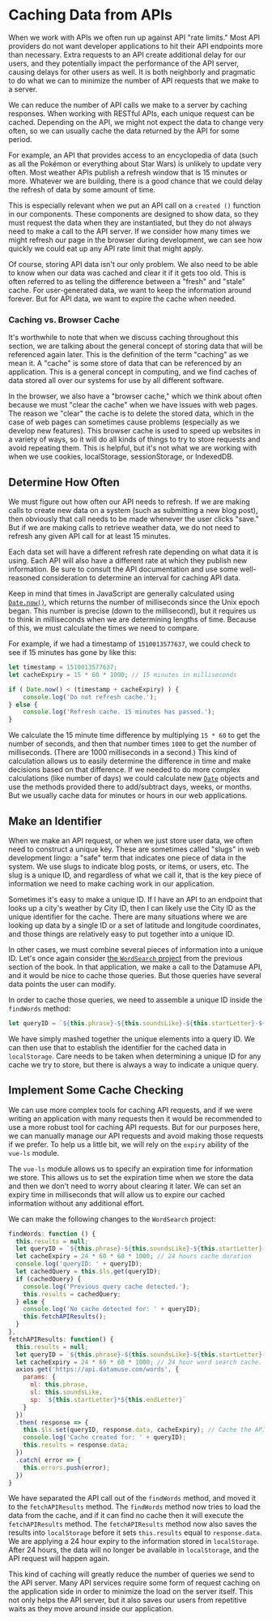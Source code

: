 # Caching Data from APIs
When we work with APIs we often run up against API "rate limits." Most API providers do not want developer applications to hit their API endpoints more than necessary. Extra requests to an API create additional delay for our users, and they potentially impact the performance of the API server, causing delays for other users as well. It is both neighborly and pragmatic to do what we can to minimize the number of API requests that we make to a server.

We can reduce the number of API calls we make to a server by caching responses. When working with RESTful APIs, each unique request can be cached. Depending on the API, we might not expect the data to change very often, so we can usually cache the data returned by the API for some period.

For example, an API that provides access to an encyclopedia of data (such as all the Pokémon or everything about Star Wars) is unlikely to update very often. Most weather APIs publish a refresh window that is 15 minutes or more. Whatever we are building, there is a good chance that we could delay the refresh of data by some amount of time.

This is especially relevant when we put an API call on a `created ()` function in our components. These components are designed to show data, so they must request the data when they are instantiated, but they do not always need to make a call to the API server. If we consider how many times we might refresh our page in the browser during development, we can see how quickly we could eat up any API rate limit that might apply.

Of course, storing API data isn't our only problem. We also need to be able to know when our data was cached and clear it if it gets too old. This is often referred to as telling the difference between a "fresh" and "stale" cache. For user-generated data, we want to keep the information around forever. But for API data, we want to expire the cache when needed.

<div class="tip-box">
  <h3>Caching vs. Browser Cache</h3>
  <p>It's worthwhile to note that when we discuss caching throughout this section, we are talking about the general concept of storing data that will be referenced again later. This is the definition of the term "caching" as we mean it. A "cache" is some store of data that can be referenced by an application. This is a general concept in computing, and we find caches of data stored all over our systems for use by all different software.</p>
  <p>In the browser, we also have a "browser cache," which we think about often because we must "clear the cache" when we have issues with web pages. The reason we "clear" the cache is to delete the stored data, which in the case of web pages can sometimes cause problems (especially as we develop new features). This browser cache is used to speed up websites in a variety of ways, so it will do all kinds of things to try to store requests and avoid repeating them. This is helpful, but it's not what we are working with when we use cookies,  localStorage, sessionStorage, or IndexedDB.</p>
</div>

## Determine How Often
We must figure out how often our API needs to refresh. If we are making calls to create new data on a system (such as submitting a new blog post), then obviously that call needs to be made whenever the user clicks "save." But if we are making calls to retrieve weather data, we do not need to refresh any given API call for at least 15 minutes. 

Each data set will have a different refresh rate depending on what data it is using. Each API will also have a different rate at which they publish new information. Be sure to consult the API documentation and use some well-reasoned consideration to determine an interval for caching API data.

Keep in mind that times in JavaScript are generally calculated using [`Date.now()`](https://developer.mozilla.org/en-US/docs/Web/JavaScript/Reference/Global_Objects/Date/now), which returns the number of milliseconds since the Unix epoch began. This number is precise (down to the millisecond), but it requires us to think in milliseconds when we are determining lengths of time. Because of this, we must calculate the times we need to compare.

For example, if we had a timestamp of `1510013577637`, we could check to see if 15 minutes has gone by like this:

```js
let timestamp = 1510013577637;
let cacheExpiry = 15 * 60 * 1000; // 15 minutes in milliseconds

if ( Date.now() < (timestamp + cacheExpiry) ) {
    console.log('Do not refresh cache.');
} else {
    console.log('Refresh cache. 15 minutes has passed.');
}
```
We calculate the 15 minute time difference by multiplying `15 * 60` to get the number of seconds, and then that number times `1000` to get the number of milliseconds. (There are 1000 milliseconds in a second.) This kind of calculation allows us to easily determine the difference in time and make decisions based on that difference. If we needed to do more complex calculations (like number of days) we could calculate new [`Date`](https://developer.mozilla.org/en-US/docs/Web/JavaScript/Reference/Global_Objects/Date) objects and use the methods provided there to add/subtract days, weeks, or months. But we usually cache data for minutes or hours in our web applications.

## Make an Identifier
When we make an API request, or when we just store user data, we often need to construct a unique key. These are sometimes called "slugs" in web development lingo: a "safe" term that indicates one piece of data in the system. We use slugs to indicate blog posts, or items, or users, etc. The slug is a unique ID, and regardless of what we call it, that is the key piece of information we need to make caching work in our application.

Sometimes it's easy to make a unique ID. If I have an API to an endpoint that looks up a city's weather by City ID, then I can likely use the City ID as the unique identifier for the cache. There are many situations where we are looking up data by a single ID or a set of latitude and longitude coordinates, and those things are relatively easy to put together into a unique ID.

In other cases, we must combine several pieces of information into a unique ID. Let's once again consider [the `WordSearch` project](/visual-feedback/project-visual-feedback-and-enhancement.md) from the previous section of the book. In that application, we make a call to the Datamuse API, and it would be nice to cache those queries. But those queries have several data points the user can modify.

In order to cache those queries, we need to assemble a unique ID inside the `findWords` method:

```js
let queryID = `${this.phrase}-${this.soundsLike}-${this.startLetter}-${this.endLetter}`;
```
We have simply mashed together the unique elements into a query ID. We can then use that to establish the identifier for the cached data in `localStorage`. Care needs to be taken when determining a unique ID for any cache we try to store, but there is always a way to indicate a unique query.

## Implement Some Cache Checking
We can use more complex tools for caching API requests, and if we were writing an application with many requests then it would be recommended to use a more robust tool for caching API requests. But for our purposes here, we can manually manage our API requests and avoid making those requests if we prefer. To help us a little bit, we will rely on the `expiry` ability of the `vue-ls` module.

The `vue-ls` module allows us to specify an expiration time for information we store. This allows us to set the expiration time when we store the data and then we don't need to worry about clearing it later. We can set an expiry time in milliseconds that will allow us to expire our cached information without any additional effort. 

We can make the following changes to the `WordSearch` project:

```js
findWords: function () {
  this.results = null;
  let queryID = `${this.phrase}-${this.soundsLike}-${this.startLetter}-${this.endLetter}`;
  let cacheExpiry = 24 * 60 * 60 * 1000; // 24 hours cache duration
  console.log('queryID: ' + queryID);
  let cachedQuery = this.$ls.get(queryID);
  if (cachedQuery) {
    console.log('Previous query cache detected.');
    this.results = cachedQuery;
  } else {
    console.log('No cache detected for: ' + queryID);
    this.fetchAPIResults();
  }
},
fetchAPIResults: function() {
  this.results = null;
  let queryID = `${this.phrase}-${this.soundsLike}-${this.startLetter}-${this.endLetter}`;
  let cacheExpiry = 24 * 60 * 60 * 1000; // 24 hour word search cache.
  axios.get('https://api.datamuse.com/words', {
    params: {
      ml: this.phrase,
      sl: this.soundsLike,
      sp: `${this.startLetter}*${this.endLetter}`
    }
  })
  .then( response => {
    this.$ls.set(queryID, response.data, cacheExpiry); // Cache the API response for 24 hours
    console.log('Cache created for: ' + queryID);
    this.results = response.data;
  })
  .catch( error => {
    this.errors.push(error);
  })
}
```
We have separated the API call out of the `findWords` method, and moved it to the `fetchAPIResults` method. The `findWords` method now tries to load the data from the cache, and if it can find no cache then it will execute the `fetchAPIResults` method. The `fetchAPIResults` method now also saves the results into `localStorage` before it sets `this.results` equal to `response.data`. We are applying a 24 hour expiry to the information stored in `localStorage`. After 24 hours, the data will no longer be available in `localStorage`, and the API request will happen again.

This kind of caching will greatly reduce the number of queries we send to the API server. Many API services require some form of request caching on the application side in order to minimize the load on the server itself. This not only helps the API server, but it also saves our users from repetitive waits as they move around inside our application.












